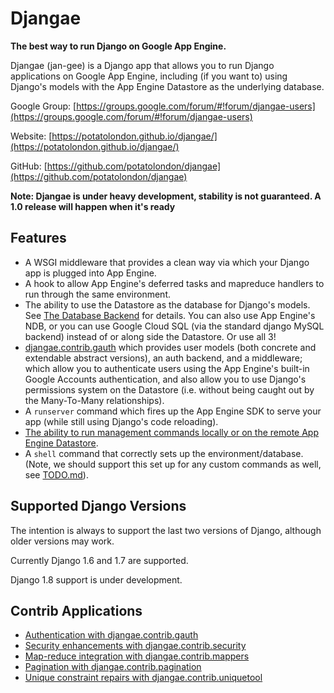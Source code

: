 # Djangae

**The best way to run Django on Google App Engine.**

Djangae (jan-gee) is a Django app that allows you to run Django applications on Google App Engine, including (if you
want to) using Django's models with the App Engine Datastore as the underlying database.

Google Group: [https://groups.google.com/forum/#!forum/djangae-users](https://groups.google.com/forum/#!forum/djangae-users)

Website: [https://potatolondon.github.io/djangae/](https://potatolondon.github.io/djangae/)

GitHub: [https://github.com/potatolondon/djangae](https://github.com/potatolondon/djangae)

**Note: Djangae is under heavy development, stability is not guaranteed. A 1.0 release will happen when it's ready**

## Features

* A WSGI middleware that provides a clean way via which your Django app is plugged into App Engine.
* A hook to allow App Engine's deferred tasks and mapreduce handlers to run through the same environment.
* The ability to use the Datastore as the database for Django's models.  See [The Database Backend](db_backend.md) for details.
  You can also use App Engine's NDB, or you can use Google Cloud SQL (via the standard django MySQL backend) instead of
  or along side the Datastore. Or use all 3!
* [djangae.contrib.gauth](gauth.md) which provides user models (both concrete and extendable abstract versions), an auth backend, and a middleware; which allow you to authenticate users using the App Engine's built-in Google Accounts authentication, and also allow you to use Django's permissions system on the Datastore (i.e. without being caught out by the Many-To-Many relationships).
* A `runserver` command which fires up the App Engine SDK to serve your app (while still using Django's code reloading).
* [The ability to run management commands locally or on the remote App Engine Datastore](sandbox.md).
* A `shell` command that correctly sets up the environment/database. (Note, we should support this set up for any custom commands as well, see [TODO.md](https://github.com/potatolondon/djangae/blob/master/TODO.md)).

## Supported Django Versions

The intention is always to support the last two versions of Django, although older versions may work.

Currently Django 1.6 and 1.7 are supported.

Django 1.8 support is under development.


## Contrib Applications

 - [Authentication with djangae.contrib.gauth](gauth.md)
 - [Security enhancements with djangae.contrib.security](security.md)
 - [Map-reduce integration with djangae.contrib.mappers](mappers.md)
 - [Pagination with djangae.contrib.pagination](pagination.md)
 - [Unique constraint repairs with djangae.contrib.uniquetool](uniquetool.md)


